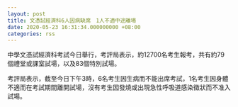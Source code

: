 ```yaml
---
layout: post
title: 文憑試經濟科6人因病缺席　1人不適中途離場
date: 2020-05-23 16:31:34.000000000 +08:00
categories: rss
---
```


中學文憑試經濟科考試今日舉行，考評局表示，約12700名考生報考，共有約79個禮堂或課室試場，以及83個特別試場。

考評局表示，截至今日下午3時，6名考生因生病而不能出席考試，1名考生因身體不適而在考試期間離開試場，沒有考生因發燒或出現急性呼吸道感染徵狀而不准入試場。

